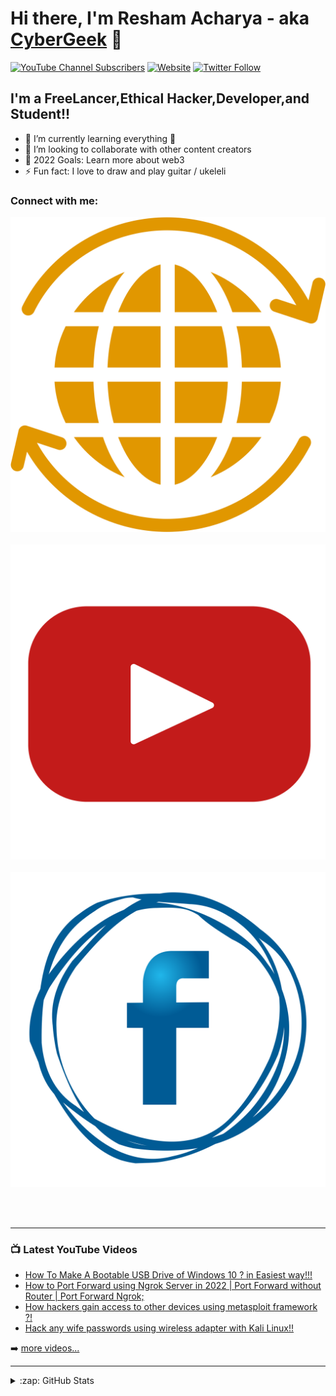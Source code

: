 # Hi there, I'm Resham Acharya - aka [CyberGeek][youtube] 👋 

[![YouTube Channel Subscribers](https://img.shields.io/youtube/channel/subscribers/UCDCHcqyeQgJ-jVSd6VJkbCw?logo=youtube&logoColor=red&style=for-the-badge)][youtube]
[![Website](https://img.shields.io/website?label=codeSTACKr.com&style=for-the-badge&url=https%3A%2F%2Fcodestackr.com)](https://codestackr.com)
[![Twitter Follow](https://img.shields.io/twitter/follow/codeSTACKr?color=1DA1F2&logo=twitter&style=for-the-badge)](https://twitter.com/intent/follow?original_referer=https%3A%2F%2Fgithub.com%2FcodeSTACKr&screen_name=codeSTACKr)




## I'm a FreeLancer,Ethical Hacker,Developer,and Student!!


- 🌱 I’m currently learning everything 🤣
- 👯 I’m looking to collaborate with other content creators
- 🥅 2022 Goals: Learn more about web3
- ⚡ Fun fact: I love to draw and play guitar / ukeleli


### Connect with me:

[![Website](./img/website.png)](https://www.reshamacharya.com.np)
&nbsp;&nbsp;
[![Youtube](./img/youtube.png)](https://www.youtube.com/channel/UC_1mF6oERItz1UUrA0RzOdQ/featured)
&nbsp;&nbsp;
[![Facebook](./img/facebook.png)](https://twitter.com/codestackr#gh-dark-mode-only)




<br />
<br />

---

### 📺 Latest YouTube Videos

<!-- YOUTUBE:START -->
- [How To Make A Bootable USB Drive of Windows 10 ? in Easiest way!!!](https://youtu.be/E4EsR1uasK4)
- [How to Port Forward using Ngrok Server in 2022 | Port Forward without Router | Port Forward Ngrok;](https://youtu.be/iBs4I6C094c)
- [How hackers gain access to other devices using metasploit framework ?!](https://youtu.be/oOoT79-una8)
- [Hack any wife passwords using wireless adapter with Kali Linux!!](https://youtu.be/TucbtraSB-o)

<!-- YOUTUBE:END -->

➡️ [more videos...](https://www.youtube.com/channel/UC_1mF6oERItz1UUrA0RzOdQ/featured)

---





<details>
  <summary>:zap: GitHub Stats</summary>

  <img align="left" alt="Resham Acharya GitHub Stats" src="https://www.reshamacharya.com.np" />

</details>

[website]: https://www.reshamacharya.com.np
[youtube]: https://www.youtube.com/channel/UC_1mF6oERItz1UUrA0RzOdQ/featured


